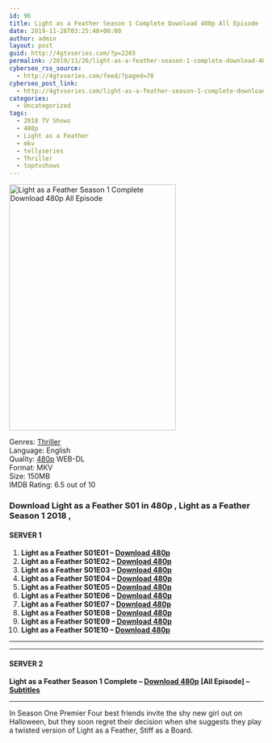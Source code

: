 ```yaml
---
id: 96
title: Light as a Feather Season 1 Complete Download 480p All Episode
date: 2019-11-26T03:25:48+00:00
author: admin
layout: post
guid: http://4gtvseries.com/?p=2265
permalink: /2019/11/26/light-as-a-feather-season-1-complete-download-480p-all-episode/
cyberseo_rss_source:
  - http://4gtvseries.com/feed/?paged=70
cyberseo_post_link:
  - http://4gtvseries.com/light-as-a-feather-season-1-complete-download-480p-all-episode/
categories:
  - Uncategorized
tags:
  - 2018 TV Shows
  - 480p
  - Light as a Feather
  - mkv
  - tellyseries
  - Thriller
  - toptvshows
---
```

<img loading="lazy" class="aligncenter" src="https://1.bp.blogspot.com/-_x0gNUyJlBE/XdyYsT2BWYI/AAAAAAAAAUI/NHcjSdIS0IEnNd63hVNRWXYLsrPUn-d_QCK4BGAYYCw/s1600/Light%2Bas%2Ba%2BFeather%2BSeason%2B1.jpg" alt="Light as a Feather Season 1 Complete Download 480p All Episode" width="330" height="488" />

Genres:&nbsp;<a href="http://4gtvseries.com/tag/thriller/" data-wpel-link="internal">Thriller</a>  
Language: English  
Quality:&nbsp;<a href="http://4gtvseries.com/tag/480p/" data-wpel-link="internal">480p</a> WEB-DL  
Format: MKV  
Size: 150MB  
IMDB Rating: 6.5 out of 10

### **Download Light as a Feather S01 in 480p , Light as a Feather Season 1 2018 ,&nbsp;**

#### <span><strong>SERVER 1</strong></span>

  1. **Light as a Feather S01E01 – <a href="http://slink.dl480p.xyz/WLdQ" data-wpel-link="external" target="_blank" rel="nofollow external noopener noreferrer" class="wpel-icon-left"><i class="wpel-icon fa fa-download" aria-hidden="true"></i>Download 480p</a>**
  2. **Light as a Feather S01E02 – <a href="http://slink.dl480p.xyz/OumP8" data-wpel-link="external" target="_blank" rel="nofollow external noopener noreferrer" class="wpel-icon-left"><i class="wpel-icon fa fa-download" aria-hidden="true"></i>Download 480p</a>**
  3. **Light as a Feather S01E03 – <a href="http://slink.dl480p.xyz/eof9b" data-wpel-link="external" target="_blank" rel="nofollow external noopener noreferrer" class="wpel-icon-left"><i class="wpel-icon fa fa-download" aria-hidden="true"></i>Download 480p</a>**
  4. **Light as a Feather S01E04 – <a href="http://slink.dl480p.xyz/x17j8gD" data-wpel-link="external" target="_blank" rel="nofollow external noopener noreferrer" class="wpel-icon-left"><i class="wpel-icon fa fa-download" aria-hidden="true"></i>Download 480p</a>**
  5. **Light as a Feather S01E05 – <a href="http://slink.dl480p.xyz/a2UD" data-wpel-link="external" target="_blank" rel="nofollow external noopener noreferrer" class="wpel-icon-left"><i class="wpel-icon fa fa-download" aria-hidden="true"></i>Download 480p</a>**
  6. **Light as a Feather S01E06 – <a href="http://slink.dl480p.xyz/VdCSpCNQ" data-wpel-link="external" target="_blank" rel="nofollow external noopener noreferrer" class="wpel-icon-left"><i class="wpel-icon fa fa-download" aria-hidden="true"></i>Download 480p</a>**
  7. **Light as a Feather S01E07 – <a href="http://slink.dl480p.xyz/uyXfEVKv" data-wpel-link="external" target="_blank" rel="nofollow external noopener noreferrer" class="wpel-icon-left"><i class="wpel-icon fa fa-download" aria-hidden="true"></i>Download 480p</a>**
  8. **Light as a Feather S01E08 – <a href="http://slink.dl480p.xyz/RpxVw" data-wpel-link="external" target="_blank" rel="nofollow external noopener noreferrer" class="wpel-icon-left"><i class="wpel-icon fa fa-download" aria-hidden="true"></i>Download 480p</a>**
  9. **Light as a Feather S01E09 – <a href="http://slink.dl480p.xyz/0PGZ" data-wpel-link="external" target="_blank" rel="nofollow external noopener noreferrer" class="wpel-icon-left"><i class="wpel-icon fa fa-download" aria-hidden="true"></i>Download 480p</a>**
 10. **Light as a Feather S01E10 – <a href="http://slink.dl480p.xyz/LByI1fTy" data-wpel-link="external" target="_blank" rel="nofollow external noopener noreferrer" class="wpel-icon-left"><i class="wpel-icon fa fa-download" aria-hidden="true"></i>Download 480p</a>**

* * *

* * *

#### <span><strong>SERVER 2</strong></span>

**Light as a Feather Season 1 Complete – <a href="http://dl480p.xyz/2247/" data-wpel-link="external" target="_blank" rel="nofollow external noopener noreferrer" class="wpel-icon-left"><i class="wpel-icon fa fa-download" aria-hidden="true"></i>Download 480p</a> [All Episode] – <a href="https://subscene.com/subtitles/light-as-a-feather" data-wpel-link="external" target="_blank" rel="nofollow external noopener noreferrer" class="wpel-icon-left"><i class="wpel-icon fa fa-download" aria-hidden="true"></i>Subtitles</a>**

* * *

In Season One Premier Four best friends invite the shy new girl out on Halloween, but they soon regret their decision when she suggests they play a twisted version of Light as a Feather, Stiff as a Board.

<div align="center">
</div>